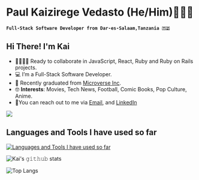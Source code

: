 # Paul Kaizirege Vedasto (He/Him)👨🏽‍💻

**`Full-Stack Software Developer from Dar-es-Salaam,Tanzania 🇹🇿`**

## Hi There! I'm Kai

- 🫱🏽‍🫲🏽 Ready to collaborate in JavaScript, React, Ruby and Ruby on Rails projects.
- 💻 I’m a Full-Stack Software Developer.
- 📔 Recently graduated from [Microverse Inc](https://microverse.org).
- 🤓 **Interests**: Movies, Tech News, Football, Comic Books, Pop Culture, Anime.
- 💬You can reach out to me via [Email](kaizipaul@gmail.com), and [LinkedIn](https://www.linkedin.com/in/kaizipaul/)

<img align = 'center' src = 'https://media.giphy.com/media/8YTKIi3WJjvux2GS32/giphy.gif'>

## Languages and Tools I have used so far

[![Languages and Tools I have used so far](https://skillicons.dev/icons?i=html,css,javascript,react,nodejs,bootstrap,tailwind,sass,figma,jest,webpack,ruby,rails,markdown,vscode,github,git,bash,postman,postgres&perline=5)](https://skillicons.dev)

![Kai's 𝚐𝚒𝚝𝚑𝚞𝚋 stats](https://github-readme-stats.vercel.app/api?username=kaizipaul&show_icons=true&theme=radical)

![Top Langs](https://github-readme-stats.vercel.app/api/top-langs/?username=kaizipaul&langs_count=8&theme=radical&layout=compact)
